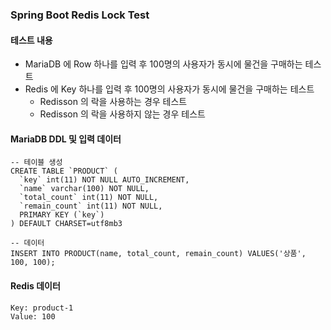 ### Spring Boot Redis Lock Test

#### 테스트 내용
- MariaDB 에 Row 하나를 입력 후 100명의 사용자가 동시에 물건을 구매하는 테스트
- Redis 에 Key 하나를 입력 후 100명의 사용자가 동시에 물건을 구매하는 테스트
  - Redisson 의 락을 사용하는 경우 테스트
  - Redisson 의 락을 사용하지 않는 경우 테스트

#### MariaDB DDL 및 입력 데이터

```
-- 테이블 생성
CREATE TABLE `PRODUCT` (
  `key` int(11) NOT NULL AUTO_INCREMENT,
  `name` varchar(100) NOT NULL,
  `total_count` int(11) NOT NULL,
  `remain_count` int(11) NOT NULL,
  PRIMARY KEY (`key`)
) DEFAULT CHARSET=utf8mb3

-- 데이터
INSERT INTO PRODUCT(name, total_count, remain_count) VALUES('상품', 100, 100);
```

#### Redis 데이터

```
Key: product-1
Value: 100
```